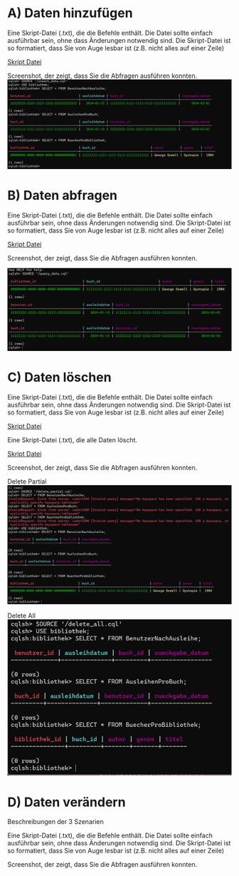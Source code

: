 # A) Daten hinzufügen

Eine Skript-Datei (.txt), die die Befehle enthält. Die Datei sollte einfach ausführbar sein, ohne dass  Änderungen notwendig sind. Die Skript-Datei ist so formatiert, dass Sie von Auge lesbar ist (z.B. nicht alles auf einer Zeile)

[Skript Datei](insert_data.cql)

Screenshot, der zeigt, dass Sie die Abfragen ausführen konnten.
![Screenshot](insertdata.png)

# B) Daten abfragen

Eine Skript-Datei (.txt), die die Befehle enthält. Die Datei sollte einfach ausführbar sein, ohne dass  Änderungen notwendig sind. Die Skript-Datei ist so formatiert, dass Sie von Auge lesbar ist (z.B. nicht alles auf einer Zeile)

[Skript Datei](query_data.cql)

Screenshot, der zeigt, dass Sie die Abfragen ausführen konnten.

![Screenshot](querydata.png)

# C) Daten löschen

Eine Skript-Datei (.txt), die die Befehle enthält. Die Datei sollte einfach ausführbar sein, ohne dass  Änderungen notwendig sind. Die Skript-Datei ist so formatiert, dass Sie von Auge lesbar ist (z.B. nicht alles auf einer Zeile)

[Skript Datei](delete_partial.cql)

Eine Skript-Datei (.txt), die alle Daten löscht.

[Skript Datei](delete_all.cql)

Screenshot, der zeigt, dass Sie die Abfragen ausführen konnten.


Delete Partial
![Screenshot](deletedata.png)

Delete All
![Screenshot](deleteall.png)

# D) Daten verändern

Beschreibungen der 3 Szenarien

Eine Skript-Datei (.txt), die die Befehle enthält. Die Datei sollte einfach ausführbar sein, ohne dass  Änderungen notwendig sind. Die Skript-Datei ist so formatiert, dass Sie von Auge lesbar ist (z.B. nicht alles auf einer Zeile)

Screenshot, der zeigt, dass Sie die Abfragen ausführen konnten.

